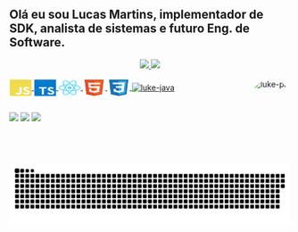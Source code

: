 ## Olá eu sou  Lucas Martins, implementador de SDK, analista de sistemas e futuro Eng. de Software.
<div align="center">
  <a href="https://github.com/HexMagnus">
  <img height="180em" src="https://github-readme-stats.vercel.app/api?username=HexMagnus&show_icons=true&theme=dracula&include_all_commits=true&count_private=true"/>
  <img height="180em" src="https://github-readme-stats.vercel.app/api/top-langs/?username=rafaballerini&layout=compact&langs_count=7&theme=dracula"/>
</div>
<div style="display: inline_block"><br>
  <img align="center" alt="luke-Js" height="30" width="40" src="https://raw.githubusercontent.com/devicons/devicon/master/icons/javascript/javascript-plain.svg">
  <img align="center" alt="luke-Ts" height="30" width="40" src="https://raw.githubusercontent.com/devicons/devicon/master/icons/typescript/typescript-plain.svg">
  <img align="center" alt="luke-React" height="30" width="40" src="https://raw.githubusercontent.com/devicons/devicon/master/icons/react/react-original.svg">
  <img align="center" alt="luke-HTML" height="30" width="40" src="https://raw.githubusercontent.com/devicons/devicon/master/icons/html5/html5-original.svg">
  <img align="center" alt="luke-CSS" height="30" width="40" src="https://raw.githubusercontent.com/devicons/devicon/master/icons/css3/css3-original.svg">
  <img align="center" alt="luke-java" height="30" width="40"src="https://cdn.jsdelivr.net/gh/devicons/devicon/icons/java/java-original.svg" />
  <img align="right" alt="luke-pic" height="150" style="border-radius:50px;" <img src="https://res.cloudinary.com/practicaldev/image/fetch/s--Lw2qLPol--/c_limit%2Cf_auto%2Cfl_progressive%2Cq_66%2Cw_880/https://dev-to-uploads.s3.amazonaws.com/uploads/articles/wrfyd6sxf6b9p609arjq.gif" />
</div>
  
  ##
 
<div> 
  <a href="https://www.instagram.com/lucas_bandeirante/" target="_blank"><img src="https://img.shields.io/badge/-Instagram-%23E4405F?style=for-the-badge&logo=instagram&logoColor=white" target="_blank"></a> 
  <a href = "mailto:luke.dev.fullstack@outlook.com"><img src="https://img.shields.io/badge/-Gmail-%23333?style=for-the-badge&logo=gmail&logoColor=white" target="_blank"></a>
  <a href="https://www.linkedin.com/in/lucas-c-martins-b1a47b197/" target="_blank"><img src="https://img.shields.io/badge/-LinkedIn-%230077B5?style=for-the-badge&logo=linkedin&logoColor=white" target="_blank"></a> 
 
  ![Snake animation](https://github.com/HexMagnus/HexMagnus/blob/output/github-contribution-grid-snake.svg)
 
</div>
